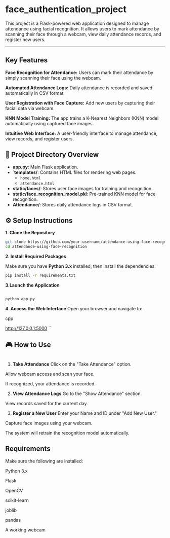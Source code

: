 # face_authentication_project

This project is a Flask-powered web application designed to manage attendance using facial recognition. It allows users to mark attendance by scanning their face through a webcam, view daily attendance records, and register new users.


---

## Key Features
**Face Recognition for Attendance:**
Users can mark their attendance by simply scanning their face using the webcam.

**Automated Attendance Logs:**
Daily attendance is recorded and saved automatically in CSV format.

**User Registration with Face Capture:**
Add new users by capturing their facial data via webcam.

**KNN Model Training:**
The app trains a K-Nearest Neighbors (KNN) model automatically using captured face images.

**Intuitive Web Interface:**
A user-friendly interface to manage attendance, view records, and register users.

## 📁 Project Directory Overview

- **app.py**: Main Flask application.
- `**templates/**: Contains HTML files for rendering web pages.
  - `home.html`
  - `attendance.html`
- **static/faces/**: Stores user face images for training and recognition.
- **static/face_recognition_model.pkl**: Pre-trained KNN model for face recognition.
- **Attendance/**: Stores daily attendance logs in CSV format.
  
## ⚙️ Setup Instructions
**1. Clone the  Repository**
   
```bash
git clone https://github.com/your-username/attendance-using-face-recognition.git
cd attendance-using-face-recognition
```

**2. Install Required Packages**

Make sure you have **Python 3.x** installed, then install the dependencies:

```bash
pip install -r requirements.txt
```
**3.Launch the Application**
```bash

python app.py
```
**4. Access the Web Interface**
Open your browser and navigate to:

cpp

http://127.0.0.1:5000
``
## 🎮 How to Use
```
```
1. **Take Attendance**
Click on the "Take Attendance" option.

Allow webcam access and scan your face.

If recognized, your attendance is recorded.

2. **View Attendance Logs**
Go to the "Show Attendance" section.

View records saved for the current day.

3. **Register a New User**
Enter your Name and ID under "Add New User."

Capture face images using your webcam.

The system will retrain the recognition model automatically.

 ## Requirements
Make sure the following are installed:

Python 3.x

Flask

OpenCV

scikit-learn

joblib

pandas

A working webcam


